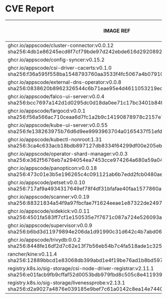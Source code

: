 # CVE Report
|                                                                IMAGE REF                                                                 |      OS       | CRITICAL<BR>(OS, OTHER) | HIGH<BR>(OS, OTHER) | MEDIUM<BR>(OS, OTHER) | LOW<BR>(OS, OTHER) | UNKNOWN<BR>(OS, OTHER) |
|------------------------------------------------------------------------------------------------------------------------------------------|---------------|-------------------------|---------------------|-----------------------|--------------------|------------------------|
| ghcr.io/appscode/cluster-connector:v0.0.12<br>sha256:4db1e86245ecd6f7cf79bde97d242ebde616d2920892f98f89e78afde0cb0f0c                    | debian 11.8   | 0, 2                    | 0, 5                | 0, 18                 | 0, 1               | 2, 0                   |
| ghcr.io/appscode/config-syncer:v0.15.2                                                                                                   |               | 0, 0                    | 0, 0                | 0, 0                  | 0, 0               | 0, 0                   |
| ghcr.io/appscode/csi-driver-cacerts:v0.1.0<br>sha256:f36a595f558ba1548793760aa3533f4fc5067a4b07910c90cee42ae89059079a                    | debian 12.7   | 0, 1                    | 0, 0                | 6, 6                  | 2, 0               | 0, 0                   |
| ghcr.io/appscode/external-dns-operator:v0.0.8<br>sha256:0838620b8962326544c6b71eae95e4d4611053219ed7996aac62ac6e5a8e6fd7                 | alpine 3.19.1 | 0, 2                    | 0, 3                | 22, 10                | 3, 0               | 2, 0                   |
| ghcr.io/appscode/falco-ui-server:v0.0.4<br>sha256:bcc7697a142d1d0295dc0d18da0ee71c17bc3401b84fd5ebdad745f644e1a60f                       | alpine 3.20.0 | 0, 2                    | **2**, 1            | 14, 8                 | 2, 0               | 2, 0                   |
| ghcr.io/appscode/fargocd:v0.0.1<br>sha256:f56a566ac710ceaa6d7fc1a2b9c14190878978c2157e70f751dae008bf8d289c                               | alpine 3.21.3 | 0, 0                    | 0, 0                | 0, 0                  | 0, 0               | 0, 0                   |
| ghcr.io/appscode/kube-ui-server:v0.0.55<br>sha256:fe138263975b76d6d9ee9993963704a0165437f51efde7c51e62f5eaba85469c                       | alpine 3.21.3 | 0, 0                    | 0, 2                | 0, 2                  | 0, 0               | 0, 0                   |
| ghcr.io/appscode/kubectl-nonroot:1.31<br>sha256:3ca4c633acb18bdb897127db8334f64299df00e205ebd4ad51b67ec97878ce17                         |               | 0, 0                    | 0, 0                | 0, 1                  | 0, 0               | 0, 0                   |
| ghcr.io/appscode/operator-shard-manager:v0.0.3<br>sha256:e362f5676eb7a294054ea7453cce974264a680a59a045e332d504bde66816a21                | alpine 3.21.3 | 0, 0                    | 0, 0                | 0, 0                  | 0, 0               | 0, 0                   |
| ghcr.io/appscode/panopticon:v0.0.18<br>sha256:473c01e3b5e196265c4c091121ab6b7edd2fcb0480ae47a5e3b0ce5dbf5cacb2                           | debian 12.10  | 0, 0                    | 0, 0                | 0, 0                  | 0, 0               | 0, 0                   |
| ghcr.io/appscode/petset:v0.0.10<br>sha256:717af9a4934317649ef78f4df31bfafae40faa1577860a61a6abdcf0522ce382                               | alpine 3.21.3 | 0, 0                    | 0, 1                | 0, 0                  | 0, 0               | 0, 0                   |
| ghcr.io/appscode/scanner:v0.0.19<br>sha256:88321834a54f9a97fbcfae7f1624eeae1e87322de249726c76140193dc6fcd07                              | alpine 3.20.3 | 0, 1                    | **2**, 0            | 2, 4                  | 2, 0               | 2, 0                   |
| ghcr.io/appscode/sidekick:v0.0.11<br>sha256:4501fa583ff7cf1e150535e7f7671c087a724e526093a7f03379fa47f7c8efd0                             | alpine 3.21.3 | 0, 0                    | 0, 0                | 0, 0                  | 0, 0               | 0, 0                   |
| ghcr.io/appscode/supervisor:v0.0.9<br>sha256:b6bd3d11979894e206da1d91990c31d642c4b7abd06a70c39fe33ddc50515f0e                            | debian 12.10  | 0, 0                    | 0, 0                | 0, 0                  | 0, 0               | 0, 0                   |
| ghcr.io/appscode/trivydb:0.0.2<br>sha256:8448fe16df2d7c62e13f7b56eb54b7c4fa518ade1c325f76df689c5111bfa959                                | alpine 3.20.1 | 0, 7                    | **4**, 28           | 18, 44                | 6, 1               | 2, 0                   |
| rancher/kine:v0.11.4<br>sha256:12889bbcd1e83068db399abd1e4f19be76ad1b8bd597085e78e55065dd04ece7                                          | alpine 3.18.6 | 0, 2                    | 0, 5                | 22, 16                | 4, 1               | 2, 0                   |
| registry.k8s.io/sig-storage/csi-node-driver-registrar:v2.11.1<br>sha256:e01facb9fb9cffaf52d0053bdb979fbd8c505c8e411939a6e026dd061a6b4fbe | debian 12.6   | 0, 1                    | 0, 1                | 0, 8                  | 0, 0               | 0, 0                   |
| registry.k8s.io/sig-storage/livenessprobe:v2.13.1<br>sha256:d2a9027a4876e039185e9bef7c61a0142c8ea14e7440860285c34ac73fee4ffb             | debian 12.6   | 0, 1                    | 0, 1                | 0, 8                  | 0, 0               | 0, 0                   |
